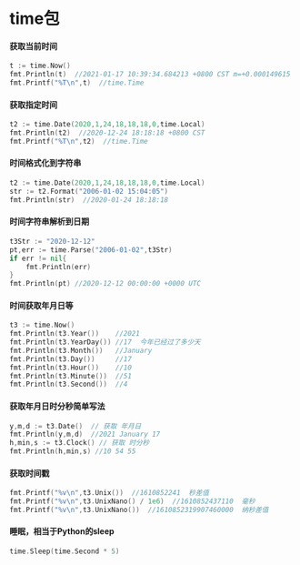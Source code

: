 # time包

#### 获取当前时间

```go
t := time.Now()
fmt.Println(t)  //2021-01-17 10:39:34.684213 +0800 CST m=+0.000149615
fmt.Printf("%T\n",t)  //time.Time
```

#### 获取指定时间

```go
t2 := time.Date(2020,1,24,18,18,18,0,time.Local)
fmt.Println(t2)  //2020-12-24 18:18:18 +0800 CST
fmt.Printf("%T\n",t2)  //time.Time
```

#### 时间格式化到字符串

```go
t2 := time.Date(2020,1,24,18,18,18,0,time.Local)
str := t2.Format("2006-01-02 15:04:05")
fmt.Println(str)  //2020-01-24 18:18:18
```

#### 时间字符串解析到日期

```go
t3Str := "2020-12-12"
pt,err := time.Parse("2006-01-02",t3Str)
if err != nil{
    fmt.Println(err)
}
fmt.Println(pt) //2020-12-12 00:00:00 +0000 UTC
```

#### 时间获取年月日等

```go
t3 := time.Now()
fmt.Println(t3.Year())    //2021
fmt.Println(t3.YearDay()) //17  今年已经过了多少天
fmt.Println(t3.Month())   //January
fmt.Println(t3.Day())     //17
fmt.Println(t3.Hour())    //10
fmt.Println(t3.Minute())  //51
fmt.Println(t3.Second())  //4
```

#### 获取年月日时分秒简单写法

```go
y,m,d := t3.Date()  // 获取 年月日
fmt.Println(y,m,d)  //2021 January 17
h,min,s := t3.Clock() // 获取 时分秒
fmt.Println(h,min,s) //10 54 55
```

#### 获取时间戳

```go
fmt.Printf("%v\n",t3.Unix())  //1610852241  秒差值
fmt.Printf("%v\n",t3.UnixNano() / 1e6)  //1610852437110  毫秒
fmt.Printf("%v\n",t3.UnixNano())  //1610852319907460000  纳秒差值
```

#### 睡眠，相当于Python的sleep

```go
time.Sleep(time.Second * 5)
```


